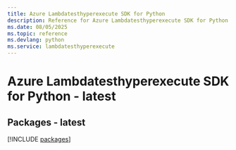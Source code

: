 ```yaml
---
title: Azure Lambdatesthyperexecute SDK for Python
description: Reference for Azure Lambdatesthyperexecute SDK for Python
ms.date: 08/05/2025
ms.topic: reference
ms.devlang: python
ms.service: lambdatesthyperexecute
---
```

# Azure Lambdatesthyperexecute SDK for Python - latest
## Packages - latest
[!INCLUDE [packages](lambdatesthyperexecute-index.md)]
